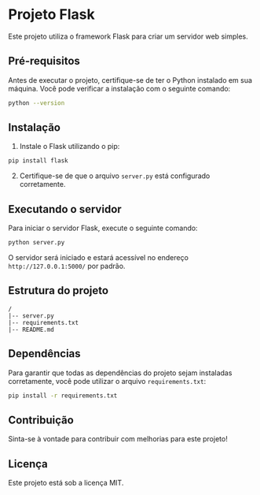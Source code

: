 # Projeto Flask

Este projeto utiliza o framework Flask para criar um servidor web simples.

## Pré-requisitos

Antes de executar o projeto, certifique-se de ter o Python instalado em sua máquina. Você pode verificar a instalação com o seguinte comando:

```sh
python --version
```

## Instalação

1. Instale o Flask utilizando o pip:

```sh
pip install flask
```

2. Certifique-se de que o arquivo `server.py` está configurado corretamente.

## Executando o servidor

Para iniciar o servidor Flask, execute o seguinte comando:

```sh
python server.py
```

O servidor será iniciado e estará acessível no endereço `http://127.0.0.1:5000/` por padrão.

## Estrutura do projeto

```
/
|-- server.py
|-- requirements.txt
|-- README.md
```

## Dependências

Para garantir que todas as dependências do projeto sejam instaladas corretamente, você pode utilizar o arquivo `requirements.txt`:

```sh
pip install -r requirements.txt
```

## Contribuição

Sinta-se à vontade para contribuir com melhorias para este projeto!

## Licença

Este projeto está sob a licença MIT.

